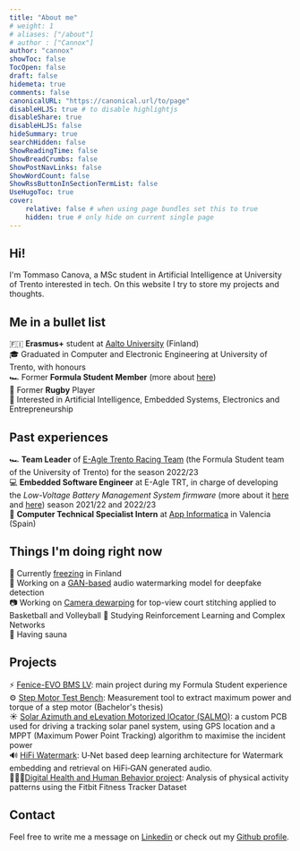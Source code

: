 ```yaml
---
title: "About me"
# weight: 1
# aliases: ["/about"]
# author : ["Cannox"]
author: "cannox"
showToc: false
TocOpen: false
draft: false
hidemeta: true
comments: false
canonicalURL: "https://canonical.url/to/page"
disableHLJS: true # to disable highlightjs
disableShare: true
disableHLJS: false
hideSummary: true
searchHidden: false 
ShowReadingTime: false
ShowBreadCrumbs: false
ShowPostNavLinks: false
ShowWordCount: false
ShowRssButtonInSectionTermList: false
UseHugoToc: true
cover:
    relative: false # when using page bundles set this to true
    hidden: true # only hide on current single page
---
```


## Hi!
I'm Tommaso Canova, a MSc student in Artificial Intelligence at University of Trento interested in tech. 
On this website I try to store my projects and thoughts.

## Me in a bullet list
🇫🇮 **Erasmus+** student at [Aalto University](https://www.aalto.fi/en) (Finland) \
🎓 Graduated in Computer and Electronic Engineering at University of Trento, with honours\
🏎️ Former **Formula Student Member** (more about [here](https://en.wikipedia.org/wiki/Formula_Student))\
🏉 Former **Rugby** Player\
🤖 Interested in Artificial Intelligence, Embedded Systems, Electronics and Entrepreneurship

## Past experiences
🏎️ **Team Leader** of [E-Agle Trento Racing Team](https://eagletrt.it) (the Formula Student team of the University of Trento) for the season 2022/23\
💻 **Embedded Software Engineer** at E-Agle TRT, in charge of developing the *Low-Voltage Battery Management System firmware* (more about it [here](https://github.com/cannox227/fenice-bms-lv) and [here](https://wiki.eagletrt.it/fenice-bms-lv/)) season 2021/22 and 2022/23\
💾 **Computer Technical Specialist Intern** at [App Informatica](https://www.appinformatica.com) in Valencia (Spain)


## Things I'm doing right now
🥶 Currently [freezing](https://en.ilmatieteenlaitos.fi/local-weather) in Finland \
📳 Working on a [GAN-based](https://en.wikipedia.org/wiki/Generative_adversarial_network) audio watermarking model for deepfake detection\
📷 Working on [Camera dewarping](https://github.com/cannox227/camera-dewarping) for top-view court stitching applied to Basketball and Volleyball
🦿 Studying Reinforcement Learning and Complex Networks \
🧖 Having sauna 

## Projects
⚡️ [Fenice-EVO BMS LV](https://github.com/cannox227/fenice-bms-lv): main project during my Formula Student experience \
⚙️ [Step Motor Test Bench](https://github.com/cannox227/Step-Motor-Test-Bench): Measurement tool to extract maximum power and torque of a step motor (Bachelor's thesis)\
☀️ [Solar Azimuth and eLevation Motorized lOcator (SALMO)](https://github.com/cannox227/Solar-Azimuth-and-eLevation-Motorized-lOcator): a custom PCB used for driving a tracking solar panel system, using GPS location and a MPPT (Maximum Power Point Tracking) algorithm to maximise the incident power\
🔊 [HiFi Watermark](https://github.com/cannox227/hifi-gan-watermark/tree/watermark): U‑Net based deep learning architecture for Watermark embedding and retrieval on HiFi‑GAN generated audio.\
🏃🏻‍♂️[Digital Health and Human Behavior project](https://github.com/cannox227/Digital-Health-and-Human-Behavior---Project-Course): Analysis of physical activity patterns using the Fitbit Fitness Tracker Dataset

## Contact
Feel free to write me a message on [Linkedin](https://www.linkedin.com/in/tommaso-canova/?originalSubdomain=it) or check out my [Github profile](https://github.com/cannox227).

